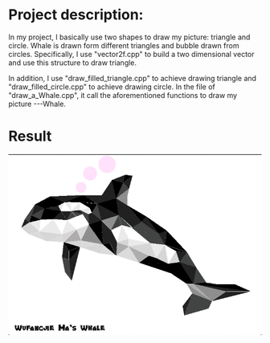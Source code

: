 # Project description:

In my project, I basically use two shapes to draw my picture: triangle and circle. Whale is drawn form different triangles and bubble drawn from circles. Specifically, I use "vector2f.cpp" to build a two dimensional vector and use this structure to draw triangle.

   In addition, I use "draw_filled_triangle.cpp" to achieve drawing triangle and "draw_filled_circle.cpp" to achieve drawing circle. In the file of  "draw_a_Whale.cpp", it call the aforementioned functions to draw my picture ---Whale.
  
  
# Result
 
![result_img](result_img.png)
